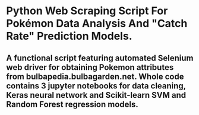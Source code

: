 # Python Web Scraping Script For Pokémon Data Analysis And "Catch Rate" Prediction Models.

## A functional script featuring automated Selenium web driver for obtaining Pokemon attributes from bulbapedia.bulbagarden.net. Whole code contains 3 jupyter notebooks for data cleaning, Keras neural network and Scikit-learn SVM and Random Forest regression models.

